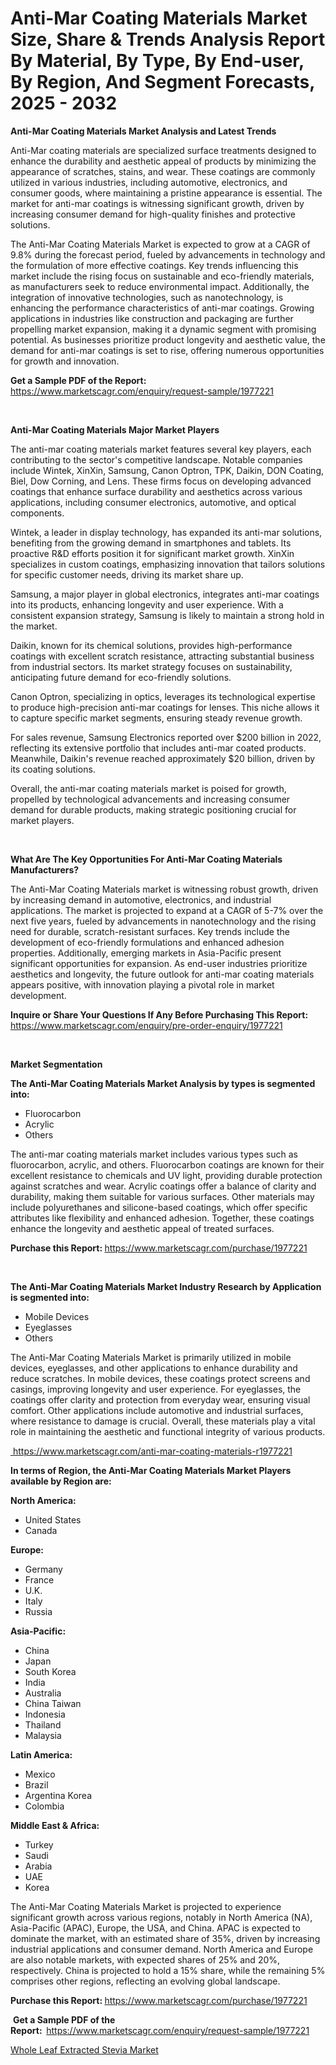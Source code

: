 <p><h1>Anti-Mar Coating Materials Market Size, Share & Trends Analysis Report By Material, By Type, By End-user, By Region, And Segment Forecasts, 2025 - 2032</h1></p><p><strong>Anti-Mar Coating Materials Market Analysis and Latest Trends</strong></p>
<p><p>Anti-Mar coating materials are specialized surface treatments designed to enhance the durability and aesthetic appeal of products by minimizing the appearance of scratches, stains, and wear. These coatings are commonly utilized in various industries, including automotive, electronics, and consumer goods, where maintaining a pristine appearance is essential. The market for anti-mar coatings is witnessing significant growth, driven by increasing consumer demand for high-quality finishes and protective solutions.</p><p>The Anti-Mar Coating Materials Market is expected to grow at a CAGR of 9.8% during the forecast period, fueled by advancements in technology and the formulation of more effective coatings. Key trends influencing this market include the rising focus on sustainable and eco-friendly materials, as manufacturers seek to reduce environmental impact. Additionally, the integration of innovative technologies, such as nanotechnology, is enhancing the performance characteristics of anti-mar coatings. Growing applications in industries like construction and packaging are further propelling market expansion, making it a dynamic segment with promising potential. As businesses prioritize product longevity and aesthetic value, the demand for anti-mar coatings is set to rise, offering numerous opportunities for growth and innovation.</p></p>
<p><strong>Get a Sample PDF of the Report:&nbsp;</strong> <a href="https://www.marketscagr.com/enquiry/request-sample/1977221?utm_campaign=3263&utm_medium=2&utm_source=Github&utm_content=ia&utm_term=03042025&utm_id=anti-mar-coating-materials">https://www.marketscagr.com/enquiry/request-sample/1977221</a></p>
<p>&nbsp;</p>
<p><strong>Anti-Mar Coating Materials Major Market Players</strong></p>
<p><p>The anti-mar coating materials market features several key players, each contributing to the sector's competitive landscape. Notable companies include Wintek, XinXin, Samsung, Canon Optron, TPK, Daikin, DON Coating, Biel, Dow Corning, and Lens. These firms focus on developing advanced coatings that enhance surface durability and aesthetics across various applications, including consumer electronics, automotive, and optical components.</p><p>Wintek, a leader in display technology, has expanded its anti-mar solutions, benefiting from the growing demand in smartphones and tablets. Its proactive R&D efforts position it for significant market growth. XinXin specializes in custom coatings, emphasizing innovation that tailors solutions for specific customer needs, driving its market share up.</p><p>Samsung, a major player in global electronics, integrates anti-mar coatings into its products, enhancing longevity and user experience. With a consistent expansion strategy, Samsung is likely to maintain a strong hold in the market.</p><p>Daikin, known for its chemical solutions, provides high-performance coatings with excellent scratch resistance, attracting substantial business from industrial sectors. Its market strategy focuses on sustainability, anticipating future demand for eco-friendly solutions.</p><p>Canon Optron, specializing in optics, leverages its technological expertise to produce high-precision anti-mar coatings for lenses. This niche allows it to capture specific market segments, ensuring steady revenue growth.</p><p>For sales revenue, Samsung Electronics reported over $200 billion in 2022, reflecting its extensive portfolio that includes anti-mar coated products. Meanwhile, Daikin's revenue reached approximately $20 billion, driven by its coating solutions.</p><p>Overall, the anti-mar coating materials market is poised for growth, propelled by technological advancements and increasing consumer demand for durable products, making strategic positioning crucial for market players.</p></p>
<p>&nbsp;</p>
<p><strong>What Are The Key Opportunities For Anti-Mar Coating Materials Manufacturers?</strong></p>
<p><p>The Anti-Mar Coating Materials market is witnessing robust growth, driven by increasing demand in automotive, electronics, and industrial applications. The market is projected to expand at a CAGR of 5-7% over the next five years, fueled by advancements in nanotechnology and the rising need for durable, scratch-resistant surfaces. Key trends include the development of eco-friendly formulations and enhanced adhesion properties. Additionally, emerging markets in Asia-Pacific present significant opportunities for expansion. As end-user industries prioritize aesthetics and longevity, the future outlook for anti-mar coating materials appears positive, with innovation playing a pivotal role in market development.</p></p>
<p><strong>Inquire or Share Your Questions If Any Before Purchasing This Report:</strong> <a href="https://www.marketscagr.com/enquiry/pre-order-enquiry/1977221?utm_campaign=3263&utm_medium=2&utm_source=Github&utm_content=ia&utm_term=03042025&utm_id=anti-mar-coating-materials">https://www.marketscagr.com/enquiry/pre-order-enquiry/1977221</a></p>
<p>&nbsp;</p>
<p><strong>Market Segmentation</strong></p>
<p><strong>The Anti-Mar Coating Materials Market Analysis by types is segmented into:</strong></p>
<p><ul><li>Fluorocarbon</li><li>Acrylic</li><li>Others</li></ul></p>
<p><p>The anti-mar coating materials market includes various types such as fluorocarbon, acrylic, and others. Fluorocarbon coatings are known for their excellent resistance to chemicals and UV light, providing durable protection against scratches and wear. Acrylic coatings offer a balance of clarity and durability, making them suitable for various surfaces. Other materials may include polyurethanes and silicone-based coatings, which offer specific attributes like flexibility and enhanced adhesion. Together, these coatings enhance the longevity and aesthetic appeal of treated surfaces.</p></p>
<p><strong>Purchase this Report:&nbsp;</strong><a href="https://www.marketscagr.com/purchase/1977221?utm_campaign=3263&utm_medium=2&utm_source=Github&utm_content=ia&utm_term=03042025&utm_id=anti-mar-coating-materials">https://www.marketscagr.com/purchase/1977221</a></p>
<p>&nbsp;</p>
<p><strong>The Anti-Mar Coating Materials Market Industry Research by Application is segmented into:</strong></p>
<p><ul><li>Mobile Devices</li><li>Eyeglasses</li><li>Others</li></ul></p>
<p><p>The Anti-Mar Coating Materials Market is primarily utilized in mobile devices, eyeglasses, and other applications to enhance durability and reduce scratches. In mobile devices, these coatings protect screens and casings, improving longevity and user experience. For eyeglasses, the coatings offer clarity and protection from everyday wear, ensuring visual comfort. Other applications include automotive and industrial surfaces, where resistance to damage is crucial. Overall, these materials play a vital role in maintaining the aesthetic and functional integrity of various products.</p></p>
<p><a href="https://www.marketscagr.com/anti-mar-coating-materials-r1977221?utm_campaign=3263&utm_medium=2&utm_source=Github&utm_content=ia&utm_term=03042025&utm_id=anti-mar-coating-materials">&nbsp;https://www.marketscagr.com/anti-mar-coating-materials-r1977221</a></p>
<p><strong>In terms of Region, the Anti-Mar Coating Materials Market Players available by Region are:</strong></p>
<p>
    <p> <strong> North America: </strong>
        <ul>
            <li>United States</li>
            <li>Canada</li>
        </ul>
        </p> 
    <p> <strong> Europe: </strong>
        <ul>
            <li>Germany</li>
            <li>France</li>
            <li>U.K.</li>
            <li>Italy</li>
            <li>Russia</li>
        </ul>
        </p> 
    <p> <strong> Asia-Pacific: </strong>
        <ul>
            <li>China</li>
            <li>Japan</li>
            <li>South Korea</li>
            <li>India</li>
            <li>Australia</li>
            <li>China Taiwan</li>
            <li>Indonesia</li>
            <li>Thailand</li>
            <li>Malaysia</li>
        </ul>
        </p> 
    <p> <strong> Latin America: </strong>
        <ul>
            <li>Mexico</li>
            <li>Brazil</li>
            <li>Argentina Korea</li>
            <li>Colombia</li>
        </ul>
        </p> 
    <p> <strong> Middle East & Africa: </strong>
        <ul>
            <li>Turkey</li>
            <li>Saudi</li>
            <li>Arabia</li>
            <li>UAE</li>
            <li>Korea</li>
        </ul>
    </p>
    </p>
<p><p>The Anti-Mar Coating Materials Market is projected to experience significant growth across various regions, notably in North America (NA), Asia-Pacific (APAC), Europe, the USA, and China. APAC is expected to dominate the market, with an estimated share of 35%, driven by increasing industrial applications and consumer demand. North America and Europe are also notable markets, with expected shares of 25% and 20%, respectively. China is projected to hold a 15% share, while the remaining 5% comprises other regions, reflecting an evolving global landscape.</p></p>
<p><strong>Purchase this Report: </strong><a href="https://www.marketscagr.com/purchase/1977221?utm_campaign=3263&utm_medium=2&utm_source=Github&utm_content=ia&utm_term=03042025&utm_id=anti-mar-coating-materials">https://www.marketscagr.com/purchase/1977221</a></p>
<p>&nbsp;<strong>Get a Sample PDF of the Report:&nbsp;&nbsp;</strong><a href="https://www.marketscagr.com/enquiry/request-sample/1977221?utm_campaign=3263&utm_medium=2&utm_source=Github&utm_content=ia&utm_term=03042025&utm_id=anti-mar-coating-materials">https://www.marketscagr.com/enquiry/request-sample/1977221</a></p>
<p><strong></strong></p>
<p><p><a href="https://github.com/dumanelina6v/Market-Research-Report-List-1/blob/main/whole-leaf-extracted-stevia-market.md?utm_campaign=3263&utm_medium=2&utm_source=Github&utm_content=ia&utm_term=03042025&utm_id=anti-mar-coating-materials">Whole Leaf Extracted Stevia Market</a></p></p>
